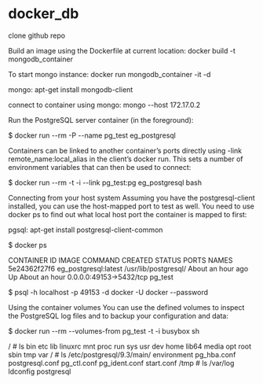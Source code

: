 # docker_db
clone github repo

Build an image using the Dockerfile at current location:
docker build -t mongodb_container

To start mongo instance:
docker run mongodb_container -it -d

mongo: apt-get install mongodb-client 

connect to container using mongo:
mongo --host 172.17.0.2

Run the PostgreSQL server container (in the foreground):

$ docker run --rm -P --name pg_test eg_postgresql

Containers can be linked to another container’s ports directly using -link remote_name:local_alias in the client’s docker run. This sets a number of environment variables that can then be used to connect:

$ docker run --rm -t -i --link pg_test:pg eg_postgresql bash

Connecting from your host system
Assuming you have the postgresql-client installed, you can use the host-mapped port to test as well. You need to use docker ps to find out what local host port the container is mapped to first:

pgsql: apt-get install postgresql-client-common

$ docker ps

CONTAINER ID        IMAGE                  COMMAND                CREATED             STATUS              PORTS                                      NAMES
5e24362f27f6        eg_postgresql:latest   /usr/lib/postgresql/   About an hour ago   Up About an hour    0.0.0.0:49153->5432/tcp                    pg_test

$ psql -h localhost -p 49153 -d docker -U docker --password

Using the container volumes
You can use the defined volumes to inspect the PostgreSQL log files and to backup your configuration and data:

$ docker run --rm --volumes-from pg_test -t -i busybox sh

/ # ls
bin      etc      lib      linuxrc  mnt      proc     run      sys      usr
dev      home     lib64    media    opt      root     sbin     tmp      var
/ # ls /etc/postgresql/9.3/main/
environment      pg_hba.conf      postgresql.conf
pg_ctl.conf      pg_ident.conf    start.conf
/tmp # ls /var/log
ldconfig    postgresql

